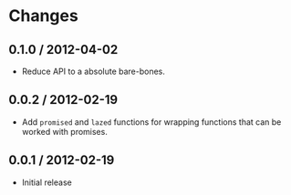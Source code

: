 # Changes

## 0.1.0 / 2012-04-02

  - Reduce API to a absolute bare-bones.

## 0.0.2 / 2012-02-19

  - Add `promised` and `lazed` functions for wrapping functions that can be
    worked with promises.

## 0.0.1 / 2012-02-19

  - Initial release
